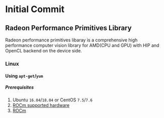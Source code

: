 # Initial Commit 

## Radeon Performance Primitives Library

Radeon performance primitives libaray is  a comprehensive high performance computer vision library for AMD(CPU and GPU) with HIP and OpenCL backend on the device side.



### Linux

#### Using `apt-get`/`yum`

##### Prerequisites
1. Ubuntu `16.04`/`18.04` or CentOS `7.5`/`7.6`
2. [ROCm supported hardware](https://rocm.github.io/hardware.html)
3. [ROCm](https://github.com/RadeonOpenCompute/ROCm#installing-from-amd-rocm-repositories)